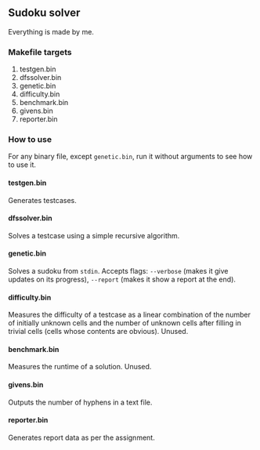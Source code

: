 ## Sudoku solver
Everything is made by me.

### Makefile targets
1. testgen.bin
2. dfssolver.bin
3. genetic.bin
4. difficulty.bin
5. benchmark.bin
6. givens.bin
7. reporter.bin

### How to use
For any binary file, except `genetic.bin`, run it without arguments to see how to use it.

#### testgen.bin
Generates testcases.

#### dfssolver.bin
Solves a testcase using a simple recursive algorithm.

#### genetic.bin
Solves a sudoku from `stdin`. Accepts flags: `--verbose` (makes it give updates on its progress), `--report` (makes it show a report at the end).

#### difficulty.bin
Measures the difficulty of a testcase as a linear combination of the number of initially unknown cells and the number of unknown cells after filling in trivial cells (cells whose contents are obvious). Unused.

#### benchmark.bin
Measures the runtime of a solution. Unused.

#### givens.bin
Outputs the number of hyphens in a text file.

#### reporter.bin
Generates report data as per the assignment.
